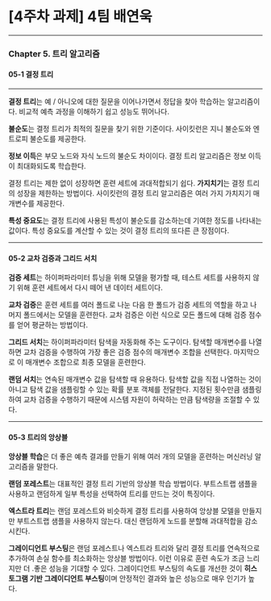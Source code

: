# [4주차 과제] 4팀 배연욱

---

### Chapter 5. 트리 알고리즘
#### 05-1 결정 트리

---

**결정 트리**는 예 / 아니오에 대한 질문을 이어나가면서 정답을 찾아 학습하는 알고리즘이다. 비교적 예측 과정을 이해하기 쉽고 성능도 뛰어나다.

**불순도**는 결정 트리가 최적의 질문을 찾기 위한 기준이다. 사이킷런은 지니 불순도와 엔트로피 불순도를 제공한다.

**정보 이득**은 부모 노드와 자식 노드의 불순도 차이이다. 결정 트리 알고리즘은 정보 이득이 최대화되도록 학습한다.

결정 트리는 제한 없이 성장하면 훈련 세트에 과대적합되기 쉽다. **가지치기**는 결정 트리의 성장을 제한하는 방법이다. 사이킷런의 결정 트리 알고리즘은 여러 가지 가치지기 매개변수를 제공한다.

**특성 중요도**는 결정 트리에 사용된 특성이 불순도를 감소하는데 기여한 정도를 나타내는 값이다. 특성 중요도를 계산할 수 있는 것이 결정 트리의 또다른 큰 장점이다.

---

#### 05-2 교차 검증과 그리드 서치

**검증 세트**는 하이퍼파라미터 튜닝을 위해 모델을 평가할 때, 테스트 세트를 사용하지 않기 위해 훈련 세트에서 다시 떼어 낸 데이터 세트이다.

**교차 검증**은 훈련 세트를 여러 폴드로 나눈 다음 한 폴드가 검증 세트의 역할을 하고 나머지 폴드에서는 모델을 훈련한다. 교차 검증은 이런 식으로 모든 폴드에 대해 검증 점수를 얻어 평균하는 방법이다.

**그리드 서치**는 하이퍼파라미터 탐색을 자동화해 주는 도구이다. 탐색할 매개변수를 나열하면 교차 검증을 수행하여 가장 좋은 검증 점수의 매개변수 조합을 선택한다. 마지막으로 이 매개변수 조합으로 최종 모델을 훈련한다.

**랜덤 서치**는 연속된 매개변수 값을 탐색할 때 유용하다. 탐색할 값을 직접 나열하는 것이 아니고 탐색 값을 샘플링할 수 있는 확률 분포 객체를 전달한다. 지정된 횟수만큼 샘플링하여 교차 검증을 수행하기 때문에 시스템 자원이 허락하는 만큼 탐색량을 조절할 수 있다.

---

#### 05-3 트리의 앙상블

**앙상블 학습**은 더 좋은 예측 결과를 만들기 위해 여러 개의 모델을 훈련하는 머신러닝 알고리즘을 말한다.

**랜덤 포레스트**는 대표적인 결정 트리 기반의 앙상블 학습 방법이다. 부트스트랩 샘플을 사용하고 랜덤하게 일부 특성을 선택하여 트리를 만드는 것이 특징이다.

**엑스트라 트리**는 랜덤 포레스트와 비슷하게 결정 트리를 사용하여 앙상블 모델을 만들지만 부트스트랩 샘플을 사용하지 않는다. 대신 랜덤하게 노드를 분할해 과대적합을 감소시킨다.

**그레이디언트 부스팅**은 랜덤 포레스트나 엑스트라 트리와 달리 결정 트리를 연속적으로 추가하여 손실 함수를 최소화하는 앙상블 방법이다. 이런 이유로 훈련 속도가 조금 느리지만 더 .좋은 성능을 기대할 수 있다. 그레이디언트 부스팅의 속도를 개선한 것이 **히스토그램 기반 그레이디언트 부스팅**이며 안정적인 결과와 높은 성능으로 매우 인기가 높다.